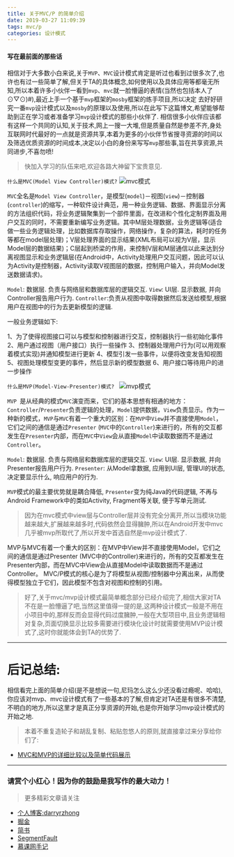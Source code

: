 ```yaml
---
title: 关于MVC/P 的简单介绍
date: 2019-03-27 11:09:39
tags: mvc/p
categories: 设计模式
---
```



#### 写在最前面的那些话
相信对于大多数小白来说,关于`MVP`、`MVC`设计模式肯定是听过也看到过很多次了,也许也有过一些简单了解,但关于TA的具体概念,如何使用以及具体应用等都毫无所知,所以本着许多小伙伴一看到`mvp`、`mvc`就一脸懵逼的表情(当然也包括本人了⊙▽⊙)#),最近上手一个基于`mvp`框架的`mosby`框架的练手项目,所以决定
去好好研究一番`mvp`设计模式以及`mosby`的原理以及使用,所以在此写下这篇博文,希望能够帮助到正在学习或者准备学习`mvp`设计模式的那些小伙伴了.
相信很多小伙伴应该都有这样一个共同的认知,关于技术,网上一搜一大堆,但是质量自然是参差不齐,身处互联网时代最好的一点就是资源共享,本着为更多的小伙伴节省搜寻资源的时间以及筛选优质资源的时间成本,决定以小白的身份来写写`mvp`那些事,旨在共享资源,共同进步,不喜勿喷!

>快加入学习的队伍来吧,欢迎各路大神留下宝贵意见.

`什么是MVC(Model View Controller)模式?`
![mvc模式](https://upload-images.jianshu.io/upload_images/5549640-d19032132e09b611.png?imageMogr2/auto-orient/strip%7CimageView2/2/w/1240)

`MVC`全名是`Model View Controller`，是模型(`model`)－视图(`view`)－控制器(`controller`)的缩写，一种软件设计典范，用一种业务逻辑、数据、界面显示分离的方法组织代码，将业务逻辑聚集到一个部件里面，在改进和个性化定制界面及用户交互的同时，不需要重新编写业务逻辑。其中M层处理数据，业务逻辑等(适合做一些业务逻辑处理，比如数据库存取操作，网络操作，复杂的算法，耗时的任务等都在model层处理)；V层处理界面的显示结果(XML布局可以视为V层，显示Model层的数据结果)；C层起到桥梁的作用，来控制V层和M层通信以此来达到分离视图显示和业务逻辑层(在Android中，Activity处理用户交互问题，因此可以认为Activity是控制器，Activity读取V视图层的数据，控制用户输入，并向Model发送数据请求)。

`Model`: 数据层. 负责与网络层和数据库层的逻辑交互.
`View`: UI层. 显示数据, 并向Controller报告用户行为.
`Controller`:负责从视图中取得数据然后发送给模型,根据用户在视图中的行为去更新模型的逻辑.

一般业务逻辑如下:

<!--more-->


1、为了使得视图接口可以与模型和控制器进行交互，控制器执行一些初始化事件
2、用户通过视图（用户接口）执行一些操作
3、控制器处理用户行为(可以用观察着模式实现)并通知模型进行更新
4、模型引发一些事件，以便将改变发告知视图
5、视图处理模型变更的事件，然后显示新的模型数据
6、用户接口等待用户的进一步操作

`什么是MVP(Model-View-Presenter)模式?
`
![mvp模式](https://upload-images.jianshu.io/upload_images/5549640-a805ca72d8a5219f.png?imageMogr2/auto-orient/strip%7CimageView2/2/w/1240)

`MVP `是从经典的模式`MVC`演变而来，它们的基本思想有相通的地方：`Controller`/`Presenter`负责逻辑的处理，`Model`提供数据，`View`负责显示。作为一种新的模式，`MVP`与`MVC`有着一个重大的区别：在`MVP`中`View`并不直接使用`Model`，它们之间的通信是通过`Presenter` (`MVC`中的`Controller`)来进行的，所有的交互都发生在`Presenter`内部，而在`MVC`中`View`会从直接`Model`中读取数据而不是通过 `Controller`。

`Model`: 数据层. 负责与网络层和数据库层的逻辑交互.
`View`: UI层. 显示数据, 并向Presenter报告用户行为.
`Presenter`: 从Model拿数据, 应用到UI层, 管理UI的状态, 决定要显示什么, 响应用户的行为.

`MVP`模式的最主要优势就是耦合降低, `Presenter`变为纯Java的代码逻辑, 不再与Android Framework中的类如Activity, Fragment等关联, 便于写单元测试.

>因为在mvc模式中view层与Controller层并没有完全分离开,所以当模块功能越来越大,扩展越来越多时,代码依然会显得臃肿,所以在Android开发中mvc几乎被mvp所取代了,所以开发中首选自然是mvp设计模式了.

MVP与MVC有着一个重大的区别：在MVP中View并不直接使用Model，它们之间的通信是通过Presenter (MVC中的Controller)来进行的，所有的交互都发生在Presenter内部，而在MVC中View会从直接Model中读取数据而不是通过 Controller。
MVC/P模式的核心是为了将模型从视图/控制器中分离出来，从而使得模型独立于它们，因此模型不包含对视图和控制的引用。

>好了,关于mvc/mvp设计模式最简单概念部分已经介绍完了,相信大家对TA不在是一脸懵逼了吧,当然这里值得一提的是,这两种设计模式一般是不用在小项目中的,那样反而会显得代码过度臃肿,一般在大型项目中,且业务逻辑相对复杂,页面切换显示比较多需要进行模块化设计时就需要使用MVP设计模式了,这时你就能体会到TA的优势了.
----

# 后记总结:
相信看完上面的简单介绍(是不是想说一句,尼玛怎么这么少还没看过瘾呢、哈哈),你应该对mvp、mvc设计模式有了一些基本的了解,但肯定对TA还是有很多不清楚,不明白的地方,所以这里才是真正分享资源的开始,也是你开始学习mvp设计模式的开始之地.
>本着不重复造轮子和胡乱复制、粘贴忽悠人的原则,就直接拿过来分享给你们了:

- [MVC和MVP的详细比较以及简单代码展示](https://blog.csdn.net/wu371894545/article/details/55258668)
---
### 请赏个小红心！因为你的鼓励是我写作的最大动力！
>更多精彩文章请关注
- [个人博客:darryrzhong](http://www.darryrzhong.xyz)
- [掘金](https://juejin.im/user/5a6c3b19f265da3e49804988)
- [简书](https://www.jianshu.com/users/b7fdf53ec0b9/timeline)
- [SegmentFault](https://segmentfault.com/u/darryrzhong_5ac59892a5882)
- [慕课网手记](https://www.imooc.com/u/6733207)


